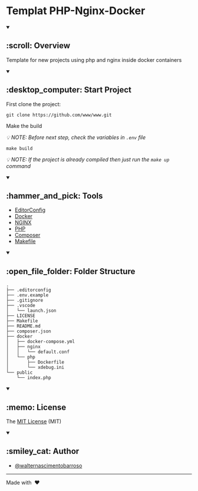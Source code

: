 # Templat PHP-Nginx-Docker

<details open>
<summary><h2> :scroll: Overview </h2></summary>

Template for new projects using php and nginx inside docker containers

</details>

<details open>
<summary><h2> :desktop_computer: Start Project </h2></summary>

First clone the project:

```
git clone https://github.com/www/www.git
```

Make the build

_:bulb: NOTE: Before next step, check the variables in `.env` file_

```
make build
```

_:bulb: NOTE: If the project is already compiled then just run the `make up` command_

</details>

<details open>
<summary><h2> :hammer_and_pick: Tools </h2></summary>

-   [EditorConfig](https://editorconfig.org/)
-   [Docker](https://www.docker.com/)
-   [NGINX](https://www.nginx.com/)
-   [PHP](https://www.php.net/)
-   [Composer](https://getcomposer.org/)
-   [Makefile](https://www.gnu.org/software/make/manual/make.html)

</details>

<details open>
<summary><h2> :open_file_folder: Folder Structure </h2></summary>

```
.
├── .editorconfig
├── .env.example
├── .gitignore
├── .vscode
│   └── launch.json
├── LICENSE
├── Makefile
├── README.md
├── composer.json
├── docker
│   ├── docker-compose.yml
│   ├── nginx
│   │   └── default.conf
│   └── php
│       ├── Dockerfile
│       └── xdebug.ini
└── public
    └── index.php
```

</details>

<details open>
<summary><h2> :memo: License </h2></summary>

The [MIT License](LICENSE) (MIT)

</details>

<details open>
<summary><h2> :smiley_cat: Author </h2></summary>

-   [@walternascimentobarroso](https://walternascimentobarroso.github.io/)

</details>

---

Made with &nbsp;❤️&nbsp;

